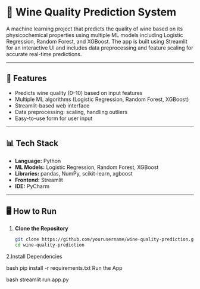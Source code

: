 # 🍷 Wine Quality Prediction System

A machine learning project that predicts the quality of wine based on its physicochemical properties using multiple ML models including Logistic Regression, Random Forest, and XGBoost. The app is built using Streamlit for an interactive UI and includes data preprocessing and feature scaling for accurate real-time predictions.

---

## 🚀 Features

- Predicts wine quality (0–10) based on input features
- Multiple ML algorithms (Logistic Regression, Random Forest, XGBoost)
- Streamlit-based web interface
- Data preprocessing: scaling, handling outliers
- Easy-to-use form for user input

---

## 📊 Tech Stack

- **Language:** Python
- **ML Models:** Logistic Regression, Random Forest, XGBoost
- **Libraries:** pandas, NumPy, scikit-learn, xgboost
- **Frontend:** Streamlit
- **IDE:** PyCharm

---

## 🖥️ How to Run

1. **Clone the Repository**
   ```bash
   git clone https://github.com/yourusername/wine-quality-prediction.git
   cd wine-quality-prediction
2.Install Dependencies

bash
pip install -r requirements.txt
Run the App

bash
streamlit run app.py
